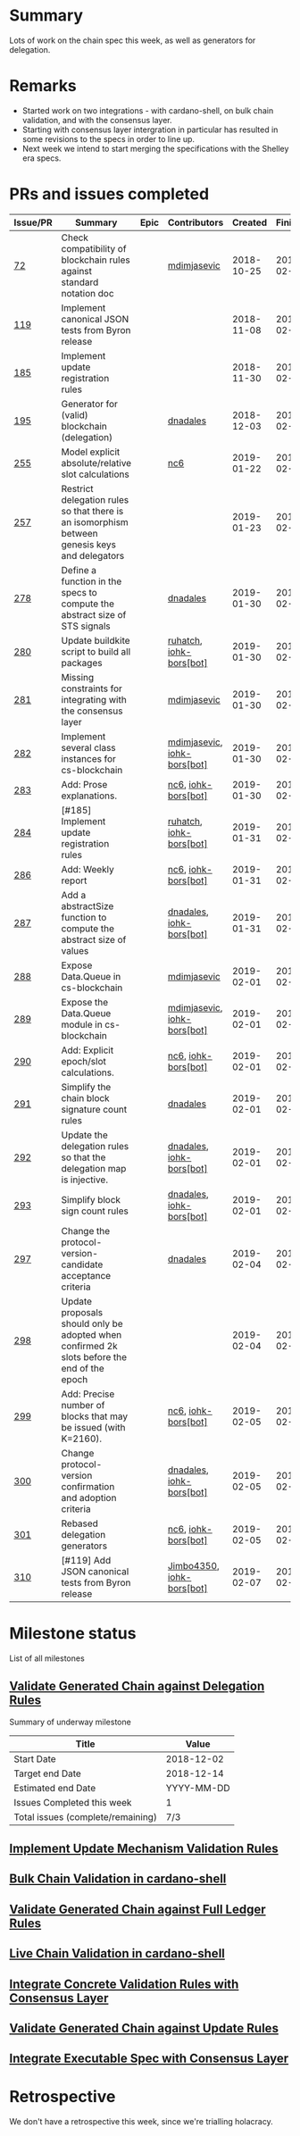 # Summary

Lots of work on the chain spec this week, as well as generators for delegation.

# Remarks

- Started work on two integrations - with cardano-shell, on bulk chain validation, and with the consensus layer.
- Starting with consensus layer intergration in particular has resulted in some revisions to the specs in order to line up.
- Next week we intend to start merging the specifications with the Shelley era specs.

# PRs and issues completed

| Issue/PR | Summary | Epic | Contributors | Created | Finished | Comments|
|----------|---------|------|--------------|---------|----------|---------|
| [72](https://github.com/input-output-hk/cardano-ledger/issues/72) | Check compatibility of blockchain rules against standard notation doc | | [mdimjasevic](https://github.com/mdimjasevic) | 2018-10-25 | 2019-02-06 | |
| [119](https://github.com/input-output-hk/cardano-ledger/issues/119) | Implement canonical JSON tests from Byron release | | |2018-11-08 | 2019-02-08 | |
| [185](https://github.com/input-output-hk/cardano-ledger/issues/185) | Implement update registration rules | | |2018-11-30 | 2019-02-07 | |
| [195](https://github.com/input-output-hk/cardano-ledger/issues/195) | Generator for (valid) blockchain (delegation) | | [dnadales](https://github.com/dnadales) | 2018-12-03 | 2019-02-06 | |
| [255](https://github.com/input-output-hk/cardano-ledger/issues/255) | Model explicit absolute/relative slot calculations | | [nc6](https://github.com/nc6) | 2019-01-22 | 2019-02-06 | |
| [257](https://github.com/input-output-hk/cardano-ledger/issues/257) | Restrict delegation rules so that there is an isomorphism between genesis keys and delegators | | |2019-01-23 | 2019-02-04 | |
| [278](https://github.com/input-output-hk/cardano-ledger/issues/278) | Define a function in the specs to compute the abstract size of STS signals | | [dnadales](https://github.com/dnadales) | 2019-01-30 | 2019-02-01 | |
| [280](https://github.com/input-output-hk/cardano-ledger/pull/280) | Update buildkite script to build all packages | | [ruhatch](https://github.com/ruhatch), [iohk-bors[bot]](https://github.com/apps/iohk-bors) | 2019-01-30 | 2019-02-07 | |
| [281](https://github.com/input-output-hk/cardano-ledger/issues/281) | Missing constraints for integrating with the consensus layer | | [mdimjasevic](https://github.com/mdimjasevic) | 2019-01-30 | 2019-02-01 | |
| [282](https://github.com/input-output-hk/cardano-ledger/pull/282) | Implement several class instances for cs-blockchain | | [mdimjasevic](https://github.com/mdimjasevic), [iohk-bors[bot]](https://github.com/apps/iohk-bors) | 2019-01-30 | 2019-02-01 | |
| [283](https://github.com/input-output-hk/cardano-ledger/pull/283) | Add: Prose explanations. | | [nc6](https://github.com/nc6), [iohk-bors[bot]](https://github.com/apps/iohk-bors) | 2019-01-30 | 2019-02-01 | |
| [284](https://github.com/input-output-hk/cardano-ledger/pull/284) | [#185] Implement update registration rules | | [ruhatch](https://github.com/ruhatch), [iohk-bors[bot]](https://github.com/apps/iohk-bors) | 2019-01-31 | 2019-02-07 | |
| [286](https://github.com/input-output-hk/cardano-ledger/pull/286) | Add: Weekly report | | [nc6](https://github.com/nc6), [iohk-bors[bot]](https://github.com/apps/iohk-bors) | 2019-01-31 | 2019-02-01 | |
| [287](https://github.com/input-output-hk/cardano-ledger/pull/287) | Add a abstractSize function to compute the abstract size of values | | [dnadales](https://github.com/dnadales), [iohk-bors[bot]](https://github.com/apps/iohk-bors) | 2019-01-31 | 2019-02-01 | |
| [288](https://github.com/input-output-hk/cardano-ledger/issues/288) | Expose Data.Queue in cs-blockchain | | [mdimjasevic](https://github.com/mdimjasevic) | 2019-02-01 | 2019-02-04 | |
| [289](https://github.com/input-output-hk/cardano-ledger/pull/289) | Expose the Data.Queue module in cs-blockchain | | [mdimjasevic](https://github.com/mdimjasevic), [iohk-bors[bot]](https://github.com/apps/iohk-bors) | 2019-02-01 | 2019-02-04 | |
| [290](https://github.com/input-output-hk/cardano-ledger/pull/290) | Add: Explicit epoch/slot calculations. | | [nc6](https://github.com/nc6), [iohk-bors[bot]](https://github.com/apps/iohk-bors) | 2019-02-01 | 2019-02-01 | |
| [291](https://github.com/input-output-hk/cardano-ledger/issues/291) | Simplify the chain block signature count rules | | [dnadales](https://github.com/dnadales) | 2019-02-01 | 2019-02-05 | |
| [292](https://github.com/input-output-hk/cardano-ledger/pull/292) | Update the delegation rules so that the delegation map is injective. | | [dnadales](https://github.com/dnadales), [iohk-bors[bot]](https://github.com/apps/iohk-bors) | 2019-02-01 | 2019-02-04 | |
| [293](https://github.com/input-output-hk/cardano-ledger/pull/293) | Simplify block sign count rules | | [dnadales](https://github.com/dnadales), [iohk-bors[bot]](https://github.com/apps/iohk-bors) | 2019-02-01 | 2019-02-05 | |
| [297](https://github.com/input-output-hk/cardano-ledger/issues/297) | Change the protocol-version-candidate acceptance criteria | | [dnadales](https://github.com/dnadales) | 2019-02-04 | 2019-02-06 | |
| [298](https://github.com/input-output-hk/cardano-ledger/issues/298) | Update proposals should only be adopted when confirmed 2k slots before the end of the epoch | | |2019-02-04 | 2019-02-06 | |
| [299](https://github.com/input-output-hk/cardano-ledger/pull/299) | Add: Precise number of blocks that may be issued (with K=2160). | | [nc6](https://github.com/nc6), [iohk-bors[bot]](https://github.com/apps/iohk-bors) | 2019-02-05 | 2019-02-05 | |
| [300](https://github.com/input-output-hk/cardano-ledger/pull/300) | Change protocol-version confirmation and adoption criteria | | [dnadales](https://github.com/dnadales), [iohk-bors[bot]](https://github.com/apps/iohk-bors) | 2019-02-05 | 2019-02-06 | |
| [301](https://github.com/input-output-hk/cardano-ledger/pull/301) | Rebased delegation generators | | [nc6](https://github.com/nc6), [iohk-bors[bot]](https://github.com/apps/iohk-bors) | 2019-02-05 | 2019-02-06 | |
| [310](https://github.com/input-output-hk/cardano-ledger/pull/310) | [#119] Add JSON canonical tests from Byron release | | [Jimbo4350](https://github.com/Jimbo4350), [iohk-bors[bot]](https://github.com/apps/iohk-bors) | 2019-02-07 | 2019-02-08 | |
# Milestone status

List of all milestones

## [Validate Generated Chain against Delegation Rules](https://github.com/input-output-hk/cardano-ledger/milestone/2)

Summary of underway milestone

| Title                             | Value      |
|-----------------------------------|------------|
| Start Date                        | 2018-12-02 |
| Target end Date                   | 2018-12-14 |
| Estimated end Date                | YYYY-MM-DD |
| Issues Completed this week        | 1          |
| Total issues (complete/remaining) | 7/3        |

## [Implement Update Mechanism Validation Rules](https://github.com/input-output-hk/cardano-ledger/milestone/5)

## [Bulk Chain Validation in cardano-shell](https://github.com/input-output-hk/cardano-ledger/milestone/3)

## [Validate Generated Chain against Full Ledger Rules](https://github.com/input-output-hk/cardano-ledger/milestone/9)

## [Live Chain Validation in cardano-shell](https://github.com/input-output-hk/cardano-ledger/milestone/8)

## [Integrate Concrete Validation Rules with Consensus Layer](https://github.com/input-output-hk/cardano-ledger/milestone/7)

## [Validate Generated Chain against Update Rules](https://github.com/input-output-hk/cardano-ledger/milestone/6)

## [Integrate Executable Spec with Consensus Layer](https://github.com/input-output-hk/cardano-ledger/milestone/4)

# Retrospective

We don't have a retrospective this week, since we're trialling holacracy.
